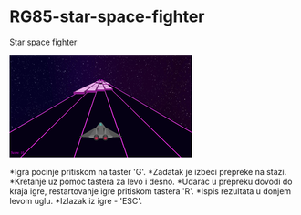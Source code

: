 # RG85-star-space-fighter
Star space fighter

[![nije pronadjeno](img/cover.png?raw=true)](https://github.com/MATF-RG18/RG85-star-space-fighter)

*Igra pocinje pritiskom na taster 'G'.
*Zadatak je izbeci prepreke na stazi.
*Kretanje uz pomoc tastera za levo i desno.
*Udarac u prepreku dovodi do kraja igre, restartovanje igre pritiskom 
 tastera 'R'.
*Ispis rezultata u donjem levom uglu.
*Izlazak iz igre - 'ESC'.


